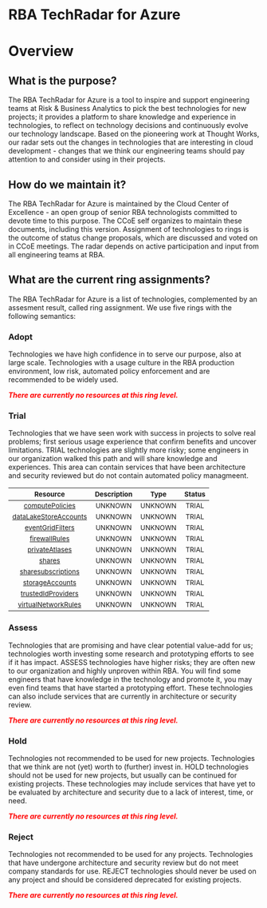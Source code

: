 
RBA TechRadar for Azure
=======================

# Overview

## What is the purpose?


The RBA TechRadar for Azure is a tool to inspire and support engineering teams at Risk & Business Analytics to pick the best technologies for new projects; it provides a platform to share knowledge and experience in technologies, to reflect on technology decisions and continuously evolve our technology landscape.  Based on the pioneering work at Thought Works, our radar sets out the changes in technologies that are interesting in cloud development - changes that we think our engineering teams should pay attention to and consider using in their projects.
## How do we maintain it?


The RBA TechRadar for Azure is maintained by the Cloud Center of Excellence - an open group of senior RBA technologists committed to devote time to this purpose.  The CCoE self organizes to maintain these documents, including this version.  Assignment of technologies to rings is the outcome of status change proposals, which are discussed and voted on in CCoE meetings.  The radar depends on active participation and input from all engineering teams at RBA.
## What are the current ring assignments?


The RBA TechRadar for Azure is a list of technologies, complemented by an assesment result, called ring assignment.  We use five rings with the following semantics:
### Adopt


Technologies we have high confidence in to serve our purpose, also at large scale.  Technologies with a usage culture in the RBA production environment, low risk, automated policy enforcement and are recommended to be widely used.  
  
***<font color="red"> There are currently no resources at this ring level. </font>***
### Trial


Technologies that we have seen work with success in projects to solve real problems;  first serious usage experience that confirm benefits and uncover limitations.  TRIAL technologies are slightly more risky; some engineers in our organization walked this path and will share knowledge and experiences.  This area can contain services that have been architecture and security reviewed but do not contain automated policy managmeent.  

|<sub>Resource</sub>|<sub>Description</sub>|<sub>Type</sub>|<sub>Status</sub>|
| :---: | :---: | :---: | :---: |
|<sub>[computePolicies](https://github.com/openrba/python-azure-techradar/tree/master/Microsoft.Compute/accounts/computePolicies)</sub>|<sub>UNKNOWN</sub>|<sub>UNKNOWN</sub>|<sub>TRIAL</sub>|
|<sub>[dataLakeStoreAccounts](https://github.com/openrba/python-azure-techradar/tree/master/Microsoft.Compute/accounts/dataLakeStoreAccounts)</sub>|<sub>UNKNOWN</sub>|<sub>UNKNOWN</sub>|<sub>TRIAL</sub>|
|<sub>[eventGridFilters](https://github.com/openrba/python-azure-techradar/tree/master/Microsoft.Compute/accounts/eventGridFilters)</sub>|<sub>UNKNOWN</sub>|<sub>UNKNOWN</sub>|<sub>TRIAL</sub>|
|<sub>[firewallRules](https://github.com/openrba/python-azure-techradar/tree/master/Microsoft.Compute/accounts/firewallRules)</sub>|<sub>UNKNOWN</sub>|<sub>UNKNOWN</sub>|<sub>TRIAL</sub>|
|<sub>[privateAtlases](https://github.com/openrba/python-azure-techradar/tree/master/Microsoft.Compute/accounts/privateAtlases)</sub>|<sub>UNKNOWN</sub>|<sub>UNKNOWN</sub>|<sub>TRIAL</sub>|
|<sub>[shares](https://github.com/openrba/python-azure-techradar/tree/master/Microsoft.Compute/accounts/shares)</sub>|<sub>UNKNOWN</sub>|<sub>UNKNOWN</sub>|<sub>TRIAL</sub>|
|<sub>[sharesubscriptions](https://github.com/openrba/python-azure-techradar/tree/master/Microsoft.Compute/accounts/sharesubscriptions)</sub>|<sub>UNKNOWN</sub>|<sub>UNKNOWN</sub>|<sub>TRIAL</sub>|
|<sub>[storageAccounts](https://github.com/openrba/python-azure-techradar/tree/master/Microsoft.Compute/accounts/storageAccounts)</sub>|<sub>UNKNOWN</sub>|<sub>UNKNOWN</sub>|<sub>TRIAL</sub>|
|<sub>[trustedIdProviders](https://github.com/openrba/python-azure-techradar/tree/master/Microsoft.Compute/accounts/trustedIdProviders)</sub>|<sub>UNKNOWN</sub>|<sub>UNKNOWN</sub>|<sub>TRIAL</sub>|
|<sub>[virtualNetworkRules](https://github.com/openrba/python-azure-techradar/tree/master/Microsoft.Compute/accounts/virtualNetworkRules)</sub>|<sub>UNKNOWN</sub>|<sub>UNKNOWN</sub>|<sub>TRIAL</sub>|

### Assess


Technologies that are promising and have clear potential value-add for us; technologies worth investing some research and prototyping efforts to see if it has impact.  ASSESS technologies have higher risks;  they are often new to our organization and highly unproven within RBA.  You will find some engineers that have knowledge in the technology and promote it, you may even find teams that have started a prototyping effort.  These technologies can also include services that are currently in architecture or security review.  
  
***<font color="red"> There are currently no resources at this ring level. </font>***
### Hold


Technologies not recommended to be used for new projects. Technologies that we think are not (yet) worth to (further) invest in.  HOLD technologies should not be used for new projects, but usually can be continued for existing projects.  These technologies may include services that have yet to be evaluated by architecture and security due to a lack of interest, time, or need.  
  
***<font color="red"> There are currently no resources at this ring level. </font>***
### Reject


Technologies not recommended to be used for any projects. Technologies that have undergone architecture and security review but do not meet company standards for use.  REJECT technologies should never be used on any project and should be considered deprecated for existing projects.  
  
***<font color="red"> There are currently no resources at this ring level. </font>***